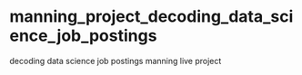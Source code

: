 # manning_project_decoding_data_science_job_postings
decoding data science job postings manning live project
